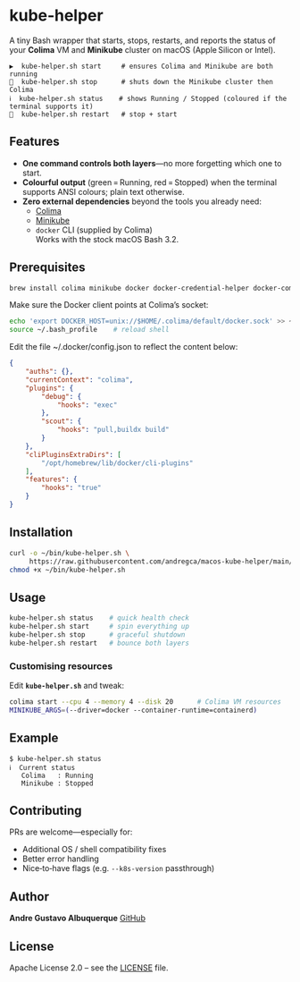 # kube‑helper

A tiny Bash wrapper that starts, stops, restarts, and reports the status of
your **Colima** VM and **Minikube** cluster on macOS (Apple Silicon or Intel).

```text
▶️  kube-helper.sh start     # ensures Colima and Minikube are both running
🛑  kube-helper.sh stop      # shuts down the Minikube cluster then Colima
ℹ️  kube-helper.sh status    # shows Running / Stopped (coloured if the terminal supports it)
🔄  kube-helper.sh restart   # stop + start
```

## Features

* **One command controls both layers**—no more forgetting which one to start.
* **Colourful output** (green = Running, red = Stopped) when the terminal
  supports ANSI colours; plain text otherwise.
* **Zero external dependencies** beyond the tools you already need:
  * [Colima](https://github.com/abiosoft/colima)
  * [Minikube](https://github.com/kubernetes/minikube)
  * `docker` CLI (supplied by Colima)  
  Works with the stock macOS Bash 3.2.

## Prerequisites

```bash
brew install colima minikube docker docker-credential-helper docker-compose lima-additional-guestagents
```

Make sure the Docker client points at Colima’s socket:

```bash
echo 'export DOCKER_HOST=unix://$HOME/.colima/default/docker.sock' >> ~/.bash_profile  # or ~/.zshrc
source ~/.bash_profile    # reload shell
```

Edit the file ~/.docker/config.json to reflect the content below:
```json
{
	"auths": {},
	"currentContext": "colima",
	"plugins": {
		"debug": {
			"hooks": "exec"
		},
		"scout": {
			"hooks": "pull,buildx build"
		}
	},
	"cliPluginsExtraDirs": [
		"/opt/homebrew/lib/docker/cli-plugins"
	],
	"features": {
		"hooks": "true"
	}
}
```

## Installation

```bash
curl -o ~/bin/kube-helper.sh \
     https://raw.githubusercontent.com/andregca/macos-kube-helper/main/kube-helper.sh
chmod +x ~/bin/kube-helper.sh
```

## Usage

```bash
kube-helper.sh status    # quick health check
kube-helper.sh start     # spin everything up
kube-helper.sh stop      # graceful shutdown
kube-helper.sh restart   # bounce both layers
```

### Customising resources

Edit **`kube-helper.sh`** and tweak:

```bash
colima start --cpu 4 --memory 4 --disk 20      # Colima VM resources
MINIKUBE_ARGS=(--driver=docker --container-runtime=containerd)
```

## Example

```text
$ kube-helper.sh status
ℹ️  Current status
   Colima   : Running
   Minikube : Stopped
```

## Contributing

PRs are welcome—especially for:

* Additional OS / shell compatibility fixes
* Better error handling
* Nice‑to‑have flags (e.g. `--k8s-version` passthrough)

## Author

**Andre Gustavo Albuquerque**
[GitHub](https://github.com/andregca)

## License

Apache License 2.0 – see the [LICENSE](LICENSE) file.
